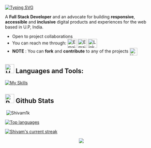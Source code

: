 [![Typing SVG](https://readme-typing-svg.herokuapp.com/?color=00FF00&size=40&center=true&vCenter=true&width=1000&lines=I+am+Shivam+Kumar+urf+Bug+Slayer!;Full+Stack+Developer;+MongoDb+|+Express+|+SQL+|+Javascript+|+React)](https://git.io/typing-svg)

A **Full Stack Developer**  and an advocate for building **responsive**, **accessible** and **inclusive** digital products and experiences for the web based in U.P, India. 
- Open to project collaborations
- You can reach me through: <img alt="Email"  src="https://img.shields.io/badge/website-f59042?style=for-the-badge&logo=About.me&logoColor=white" height="30" align="center"/></a> <a href="mailto:sshivamkumar177@gmail.com" title="Email"><img alt="Email" src="https://img.shields.io/badge/Gmail-D14836?style=for-the-badge&logo=gmail&logoColor=white" height="30" align="center"/></a>  <a href="https://www.linkedin.com/in/shivam-kumar-083055287/"><img  alt="LinkedIn" title="LinkedIn" src="https://img.shields.io/static/v1?message=LinkedIn&logo=linkedin&label=&color=0077B5&logoColor=white&labelColor=&style=for-the-badge" height="30" align="center" /></a> 
- **NOTE** : You can **fork** and **contribute** to any of the projects <img src="https://raw.githubusercontent.com/Tarikul-Islam-Anik/Animated-Fluent-Emojis/master/Emojis/Hand%20gestures/Handshake.png" alt="Handshake" width="25" height="25" align="center" />

## <img src="https://raw.githubusercontent.com/Tarikul-Islam-Anik/Animated-Fluent-Emojis/master/Emojis/Objects/Hammer%20and%20Wrench.png" alt="Hammer and Wrench" width="30" height="30" /> **Languages and Tools:**  
[![My Skills](https://skillicons.dev/icons?i=html,css,tailwind,js,react,vite,ts,next,expressjs,nodejs,mongodb,firebase,md,git,github,vscode,jest,styledcomponents,postman,stackoverflow&perline=13)](#)

## <img src="https://raw.githubusercontent.com/Tarikul-Islam-Anik/Animated-Fluent-Emojis/master/Emojis/Travel%20and%20places/Rocket.png" alt="Rocket" width="30" height="30" /> Github Stats 


<p>&nbsp;<img align="center" src="https://github-readme-stats.vercel.app/api?username=Shivam1k&show_icons=true&line_height=20&icon_color=00b3ff&theme=blue-green&title_color=00b3ff&locale=en" alt="Shivam1k" /></p>


 
 [![Top languages](https://github-readme-mwendwa.vercel.app/api/top-langs/?username=Shivam1k&layout=compact&count_private=true&theme=blue-green&title_color=00b3ff)](#)

[![Shivam's current streak](https://streak-stats.demolab.com/?user=Shivam1k&count_private=true&theme=blue-green&title_color=00b3ff)](#)

<p align="center">
     <img src="https://capsule-render.vercel.app/api?type=waving&color=gradient&height=100&section=footer"/>
</p>
